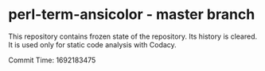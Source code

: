 # perl-term-ansicolor - master branch

This repository contains frozen state of the repository.
Its history is cleared. It is used only for static code
analysis with Codacy.

Commit Time: 1692183475